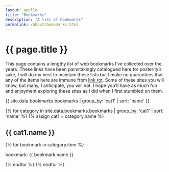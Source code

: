 ```yaml
---
layout: apollo
title: "Bookmarks"
description: "A list of bookmarks"
permalink: /about/bookmarks.html
---
```


<h1>{{ page.title }}</h1>
<div class="content">
	<p>This page contains a lengthy list of web bookmarks I’ve collected over the years. These links have been painstakingly catalogued here for posterity’s sake, I will do my best to maintain these lists but I make no guarantees that any of the items here are immune from <a href="https://en.wikipedia.org/wiki/Link_rot" title="link rot" target="_blank">link rot</a>. Some of these sites you will know, but many, I anticipate, you will not. I hope you’ll have as much fun and enjoyment exploring these sites as I did when I first stumbled on them.</p>

<div class="post">

{{ site.data.bookmarks.bookmarks | group_by: 'cat1' | sort: 'name' }}

{% for category in site.data.bookmarks.bookmarks | group_by: 'cat1' | sort: 'name' %}
{% assign cat1 = category.name %}
  <h2>{{ cat1.name }}</h2>
  {% for bookmark in category.item %}
    <p>bookmark: {{ bookmark.name }}</p>
  {% endfor %}
{% endfor %}

</div>
</div>
